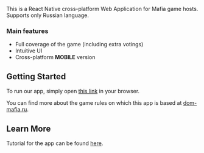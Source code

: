 This is a React Native cross-platform Web Application for Mafia game hosts. Supports only Russian language.

### Main features
- Full coverage of the game (including extra votings)
- Intuitive UI
- Cross-platform **MOBILE** version

## Getting Started

To run our app, simply open [this link](https://v0-mafia-game-bhhum1miicr.vercel.app/mafia-menu) in your browser.

You can find more about the game rules on which this app is based at [dom-mafia.ru](https://dom-mafia.ru/sport_mafia_game_rules).

## Learn More

Tutorial for the app can be found [here](https://docs.google.com/document/d/1kftx_qbsN-pl60oFcnZNIQO1ZJXZzk8QNloIenuH3ZU/edit?tab=t.0).

